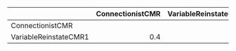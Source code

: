 |                       |   ConnectionistCMR |   VariableReinstateCMR1 |
|:----------------------|-------------------:|------------------------:|
| ConnectionistCMR      |                    |                     0.6 |
| VariableReinstateCMR1 |                0.4 |                         |